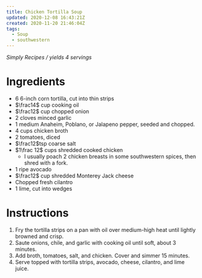 ```yaml
---
title: Chicken Tortilla Soup
updated: 2020-12-08 16:43:21Z
created: 2020-11-20 21:46:04Z
tags:
  - Soup
  - southwestern
---
```


*Simply Recipes / yields 4 servings*

# Ingredients

* 6 6-inch corn tortilla, cut into thin strips
* $\frac14$ cup cooking oil
* $\frac12$ cup chopped onion
* 2 cloves minced garlic
* 1 medium Anaheim, Poblano, or Jalapeno pepper, seeded and chopped.
* 4 cups chicken broth
* 2 tomatoes, diced
* $\frac12$tsp coarse salt
* $1\frac 12$ cups shredded cooked chicken
	* I usually poach 2 chicken breasts in some southwestern spices, then shred with a fork.
* 1 ripe avocado
* $\frac12$ cup shredded Monterey Jack cheese
* Chopped fresh cilantro
* 1 lime, cut into wedges

# Instructions

1. Fry the tortilla strips on a pan with oil over medium-high heat until lightly browned and crisp.
2. Saute onions, chile, and garlic with cooking oil until soft, about 3 minutes.
3. Add broth, tomatoes, salt, and chicken. Cover and simmer 15 minutes.
4. Serve topped with tortilla strips, avocado, cheese, cilantro, and lime juice.